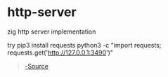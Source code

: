 # http-server

zig http server implementation 

try
pip3 install requests
python3 -c "import requests; requests.get('http://127.0.0.1:3490')"

>[-Source](https://pedropark99.github.io/zig-book/Chapters/04-http-server.html#sec-http-how-impl)


